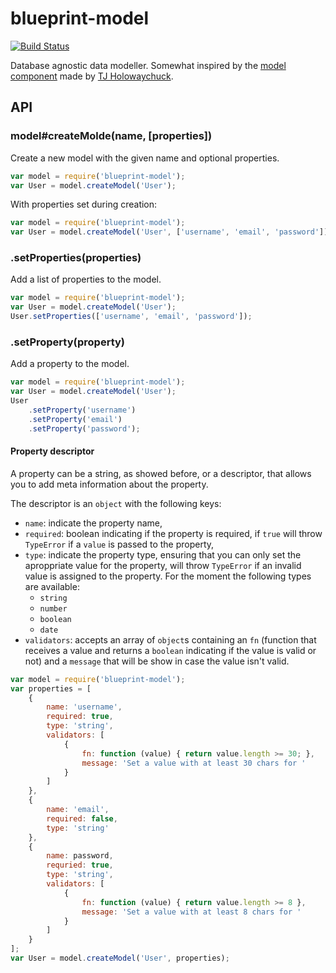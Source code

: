 # blueprint-model

[![Build Status][travis-build-status]][travis-build]

Database agnostic data modeller. Somewhat inspired by the [model
component][component-model] made by [TJ Holowaychuck][git-visionmedia].

## API

### model#createMolde(name, [properties])

Create a new model with the given name and optional properties.

```javascript
var model = require('blueprint-model');
var User = model.createModel('User');
```

With properties set during creation:

```javascript
var model = require('blueprint-model');
var User = model.createModel('User', ['username', 'email', 'password']);
```

### .setProperties(properties)

Add a list of properties to the model.

```javascript
var model = require('blueprint-model');
var User = model.createModel('User');
User.setProperties(['username', 'email', 'password']);
```

### .setProperty(property)

Add a property to the model.

```javascript
var model = require('blueprint-model');
var User = model.createModel('User');
User
    .setProperty('username')
    .setProperty('email')
    .setProperty('password');
```

#### Property descriptor

A property can be a string, as showed before, or a descriptor, that allows you
to add meta information about the property.

The descriptor is an `object` with the following keys:

* `name`: indicate the property name,
* `required`: boolean indicating if the property is required, if `true` will
  throw `TypeError` if a `value` is passed to the property,
* `type`: indicate the property type, ensuring that you can only set the
  aproppriate value for the property, will throw `TypeError` if an invalid
  value is assigned to the property. For the moment the following types are
  available:
    * `string`
    * `number`
    * `boolean`
    * `date`
* `validators`: accepts an array of `object`s containing an `fn` (function that
  receives a value and returns a `boolean` indicating if the value is valid or
  not) and a `message` that will be show in case the value isn't valid.

```javascript
var model = require('blueprint-model');
var properties = [
    {
        name: 'username',
        required: true,
        type: 'string',
        validators: [
            {
                fn: function (value) { return value.length >= 30; },
                message: 'Set a value with at least 30 chars for '
            }
        ]
    },
    {
        name: 'email',
        required: false,
        type: 'string'
    },
    {
        name: password,
        requried: true,
        type: 'string',
        validators: [
            {
                fn: function (value) { return value.length >= 8 },
                message: 'Set a value with at least 8 chars for '
            }
        ]
    }
];
var User = model.createModel('User', properties);
```

[travis-build-status]: https://travis-ci.org/joaodubas/blueprint-model.png?branch=master
[travis-build]: https://travis-ci.org/joaodubas/blueprint-model
[component-model]: https://github.com/component/model
[git-visionmedia]: https://github.com/visionmedia
